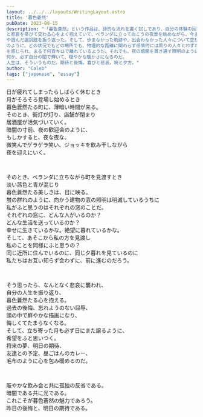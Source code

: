 ```yaml
---
layout: ../../../layouts/WritingLayout.astro
title: '暮色蒼然'
pubDate: 2023-08-15
description: "「暮色蒼然」という作品は、詩的な流れを書く試しであり、自分の体験の回想でもある。その時、喜び
と悲哀を帯びて交わる心をよく抱えていて、ベランダに立って向こうの夜景を眺めながら、今までの人生
や選んだ選択肢を振り返った。そして、歩まなかった軌跡や、出会わなかった人々について空想した。こ
のように、どの状況でもどの場所でも、物理的な距離に関わらず感情的には周りの人々とわずかに遠距離
を感じられ、まるで何百キロで離れているようだ。それでも、夜の暗闇を貫き通す照明のように、誰か、
何か、必ず自分の闇で輝いて、穏やかな暖かさになるのだ。
人生は、そういうものだ。期待と後悔。喜びと悲哀。暁と夕方。"
author: "Caleb"
tags: ["japanese", "essay"]
---
```


日が疲れてしまったらしばらく休むとき\
月がそろそろ登場し始めるとき\
暮色蒼然たる町に、薄暗い時間が来る。\
そのとき、街灯が灯り、店舗が閉まり\
居酒屋が活気づいていく。\
暗闇の寸前、夜の歓迎会のように、\
もしかすると、夜な夜な、\
微笑んでゲラゲラ笑い、ジョッキを飲み干しながら\
夜を迎えにいく。

</br>

そのとき、ベランダに立ちながら町を見渡すとき\
淡い茜色と青が混じり\
暮色蒼然たる美しさは、目に映る。\
蛍の群れのように、向かう建物の窓の照明は明滅しているうちに\
私がふと思うのはそれぞれの窓のことだ。\
それぞれの窓に、どんな人がいるのか？\
どんな生活を送っているのか？\
幸せに生きているかな。絶望に暮れているかな。\
そして、あそこから私の方を見渡し\
私のことを同様にふと思うの？\
同じ近所に住んでいるのに、同じ夕暮れを見ているのに\
私たちはお互い知らず会わずに、前に進むのだろう。

</br>

そう思ったら、なんとなく悲哀に襲われ、\
自分の人生を振り返り、\
暮色蒼然たる心を抱える。\
過去の後悔、忘れようのない屈辱、\
頭の中で鮮やかな描画になり、\
悔しくてたまらなくなる。\
そして、立ち寄った月も必ず日にまた譲るように、\
希望をふと思いつく。\
将来の夢、明日の期待、\
友達との予定、昼ごはんのカレー、\
毛布のように心を包み暖めるのだ。

</br>

賑やかな飲み会と共に孤独の反省である。\
暗闇である共に光である。\
これこそが暮色蒼然の魅力であろう。\
昨日の後悔と、明日の期待である。
